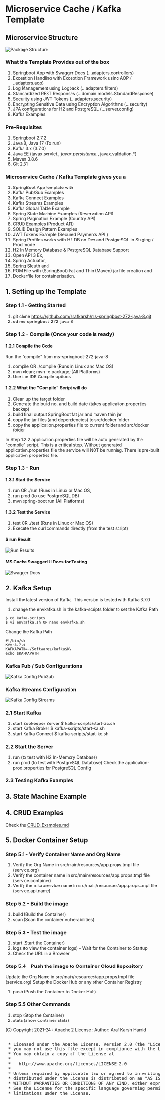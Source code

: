 # Microservice Cache / Kafka Template

## Microservice Structure

![Package Structure](https://raw.githubusercontent.com/arafkarsh/ms-springboot-272-java-8/master/diagrams/MS-Pkg-Structure.jpg)

### What the Template Provides out of the box

1. Springboot App with Swagger Docs (...adapters.controllers)
2. Exception Handling with Exception Framework using AOP ( ..adapters.aop)
3. Log Management using Logback  (...adapters.filters)
4. Standardized REST Responses (...domain.models.StandardResponse) 
5. Security using JWT Tokens (...adapters.security)
6. Encrypting Sensitive Data using Encryption Algorithms (...security)
7. JPA configurations for H2 and PostgreSQL (...server.config)
8. Kafka Examples

### Pre-Requisites 

1. Springboot 2.7.2
2. Java 8, Java 17 (To run)
3. Kafka 3.x (3.7.0)
3. Java EE (javax.servlet.*, javax.persistence.*, javax.validation.*)
4. Maven 3.8.6
5. Git 2.31

### Microservice Cache / Kafka Template gives you a 

1. SpringBoot App template with 
2. Kafka Pub/Sub Examples
3. Kafka Connect Examples
4. Kafka Streams Examples
5. Kafka Global Table Example 
6. Spring State Machine Examples (Reservation API)
7. Spring Pagination Example (Country API)
8. CRUD Examples (Product API)
9. SOLID Design Pattern Examples 
10. JWT Tokens Example (Secured Payments API )
11. Spring Profiles works with H2 DB on Dev and PostgreSQL in Staging / Prod mode 
12. H2 In Memory Database & PostgreSQL Database Support 
13. Open API 3 Ex, 
14. Spring Actuator, 
15. Spring Sleuth and 
16. POM File with (SpringBoot) Fat and Thin (Maven) jar file creation and 
17. Dockerfile for containerisation.

## 1. Setting up the Template

### Step 1.1 - Getting Started

1. git clone https://github.com/arafkarsh/ms-springboot-272-java-8.git
2. cd ms-springboot-272-java-8

###  Step 1.2 - Compile (Once your code is ready) 

#### 1.2.1 Compile the Code
Run the "compile" from ms-springboot-272-java-8
1. compile OR ./compile (Runs in Linux and Mac OS)
2. mvn clean; mvn -e package; (All Platforms)
3. Use the IDE Compile options

#### 1.2.2 What the "Compile" Script will do

1. Clean up the target folder
2. Generate the build no. and build date (takes application.properties backup)
3. build final output SpringBoot fat jar and maven thin jar
4. copy the jar files (and dependencies) to src/docker folder
5. copy the application.properties file to current folder and src/docker folder

In Step 1.2.2 application.properties file will be auto generated by the "compile" script. This is a critical step.
Without generated application.properties file the service will NOT be running. There is pre-built application properties file.

###  Step 1.3 - Run

#### 1.3.1 Start the Service
1. run OR ./run (Runs in Linux or Mac OS, 
2. run prod (to use PostgreSQL DB)
3. mvn spring-boot:run (All Platforms)

#### 1.3.2 Test the Service 
1. test OR ./test (Runs in Linux or Mac OS)
2. Execute the curl commands directly (from the test script)

#### $ run Result 
![Run Results](https://raw.githubusercontent.com/arafkarsh/ms-springboot-272-java-8/master/diagrams/MS-Run-Result.jpg)

#### MS Cache Swagger UI Docs for Testing
![Swagger Docs](https://raw.githubusercontent.com/arafkarsh/ms-springboot-272-java-8/master/diagrams/MS-Cache-Swagger-UI.jpg)

## 2. Kafka Setup 

Install the latest version of Kafka. This version is tested with Kafka 3.7.0

1. change the envkafka.sh in the kafka-scripts folder to set the Kafka Path
```
$ cd kafka-scripts
$ vi envkafka.sh OR nano envkafka.sh
```
Change the Kafka Path 
```
#!/bin/sh
KV=-3.7.0
KAFKAPATH=~/Softwares/kafka$KV
echo $KAFKAPATH
```
### Kafka Pub / Sub Configurations 
![Kafka Config PubSub](https://raw.githubusercontent.com/arafkarsh/ms-springboot-272-java-8/master/diagrams/kafka/Kafka-Config-PubSub.jpg)

### Kafka Streams Configuration
![Kafka Config Streams](https://raw.githubusercontent.com/arafkarsh/ms-springboot-272-java-8/master/diagrams/kafka/Kafka-Config-Streams.jpg)


### 2.1 Start Kafka

1. start Zookeeper Server $ kafka-scripts/start-zc.sh
2. start Kafka Broker $ kafka-scripts/start-ka.sh
3. start Kafka Connect $ kafka-scripts/start-kc.sh

### 2.2 Start the Server 

1. run (to test with H2 In-Memory Database)
2. run prod (to test with PostgreSQL Database) Check the application-prod.properties for PostgreSQL Config

### 2.3 Testing Kafka Examples
<todo>

## 3. State Machine Example
<todo>

## 4. CRUD Examples

Check the <a href="https://github.com/arafkarsh/ms-springboot-272-java-8/blob/main/CRUD_Examples.md">CRUD_Examples.md</a>

## 5. Docker Container Setup

### Step 5.1 - Verify Container Name and Org Name

1. Verify the Org Name in src/main/resources/app.props.tmpl file (service.org)
2. Verify the container name in src/main/resources/app.props.tmpl file (service.container)
3. Verify the microservice name in src/main/resources/app.props.tmpl file (service.api.name)

### Step 5.2 - Build the image

1. build (Build the Container)
2. scan (Scan the container vulnerabilities)

### Step 5.3 - Test the image

1. start (Start the Container)
2. logs (to view the container logs) - Wait for the Container to Startup
3. Check the URL in a Browser

### Step 5.4 - Push the image to Container Cloud Repository

Update the Org Name in src/main/resources/app.props.tmpl file (service.org)
Setup the Docker Hub or any other Container Registry

1. push (Push the Container to Docker Hub)

### Step 5.5 Other Commands

1. stop (Stop the Container)
2. stats (show container stats)


(C) Copyright 2021-24 : Apache 2 License : Author: Araf Karsh Hamid

<pre> 
 * Licensed under the Apache License, Version 2.0 (the "License");
 * you may not use this file except in compliance with the License.
 * You may obtain a copy of the License at
 * 
 *   http://www.apache.org/licenses/LICENSE-2.0
 *
 * Unless required by applicable law or agreed to in writing, software
 * distributed under the License is distributed on an "AS IS" BASIS,
 * WITHOUT WARRANTIES OR CONDITIONS OF ANY KIND, either express or implied.
 * See the License for the specific language governing permissions and
 * limitations under the License.
</pre> 
